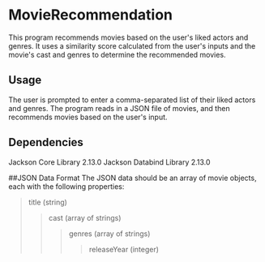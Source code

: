 # MovieRecommendation
This program recommends movies based on the user's liked actors and genres. It uses a similarity score calculated from the user's inputs and the movie's cast and genres to determine the recommended movies.

## Usage
The user is prompted to enter a comma-separated list of their liked actors and genres. The program reads in a JSON file of movies, and then recommends movies based on the user's input.

## Dependencies
Jackson Core Library 2.13.0
Jackson Databind Library 2.13.0

##JSON Data Format
The JSON data should be an array of movie objects, each with the following properties:
>title (string)
>>cast (array of strings)
>>>genres (array of strings)
>>>>releaseYear (integer)
